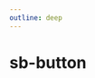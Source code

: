 ```yaml
---
outline: deep
---
```


<script setup>
import { SbButton } from 'spellbook';
</script>

<style>
@import 'spellbook/style.css'
</style>

# sb-button

<sb-button label="teste"></sb-button>
